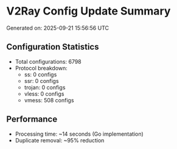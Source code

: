 # V2Ray Config Update Summary
Generated on: 2025-09-21 15:56:56 UTC

## Configuration Statistics
- Total configurations: 6798
- Protocol breakdown:
  - ss: 0 configs
  - ssr: 0 configs
  - trojan: 0 configs
  - vless: 0 configs
  - vmess: 508 configs

## Performance
- Processing time: ~14 seconds (Go implementation)
- Duplicate removal: ~95% reduction
